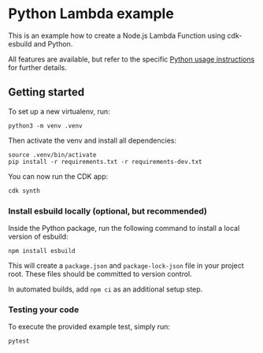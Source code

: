 # Python Lambda example

This is an example how to create a Node.js Lambda Function using cdk-esbuild and Python.

All features are available, but refer to the specific [Python usage instructions](https://github.com/mrgrain/cdk-esbuild#python-net-go) for further details.

## Getting started

To set up a new virtualenv, run:

```console
python3 -m venv .venv
```

Then activate the venv and install all dependencies:

```console
source .venv/bin/activate
pip install -r requirements.txt -r requirements-dev.txt
```

You can now run the CDK app:

```bash
cdk synth
```

### Install esbuild locally (optional, but recommended)

Inside the Python package, run the following command to install a local version of esbuild:

```console
npm install esbuild
```

This will create a `package.json` and `package-lock-json` file in your project root.
These files should be committed to version control.

In automated builds, add `npm ci` as an additional setup step.

### Testing your code

To execute the provided example test, simply run:

```console
pytest
```
